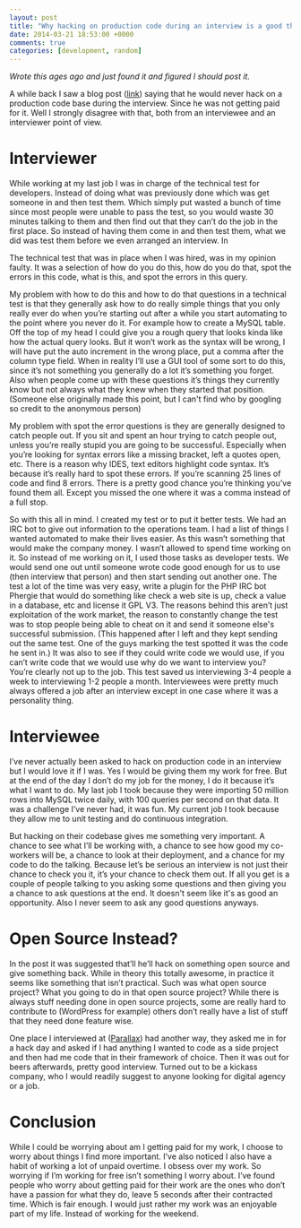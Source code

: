```yaml
---
layout: post
title: "Why hacking on production code during an interview is a good thing"
date: 2014-03-21 18:53:00 +0000
comments: true
categories: [development, random]
---
```

*Wrote this ages ago and just found it and figured I should post it.*

A while back I saw a blog post ([link](http://hownottohireadeveloper.blogspot.co.uk/2013/11/no-i-will-not-hack-on-your-codebase-for-free.html)) saying that he would never hack on a production code base during the interview. Since he was not getting paid for it. Well I strongly disagree with that, both from an interviewee and an interviewer point of view.

<!-- more -->

# Interviewer

While working at my last job I was in charge of the technical test for developers. Instead of doing what was previously done which was get someone in and then test them. Which simply put wasted a bunch of time since most people were unable to pass the test, so you would waste 30 minutes talking to them and then find out that they can’t do the job in the first place. So instead of having them come in and then test them, what we did was test them before we even arranged an interview. In

The technical test that was in place when I was hired, was in my opinion faulty. It was a selection of how do you do this, how do you do that, spot the errors in this code, what is this, and spot the errors in this query.

My problem with how to do this and how to do that questions in a technical test is that they generally ask how to do really simple things that you only really ever do when you’re starting out after a while you start automating to the point where you never do it. For example how to create a MySQL table. Off the top of my head I could give you a rough query that looks kinda like how the actual query looks. But it won’t work as the syntax will be wrong, I will have put the auto increment in the wrong place, put a comma after the column type field. When in reality I’ll use a GUI tool of some sort to do this, since it’s not something you generally do a lot it’s something you forget. Also when people come up with these questions it’s things they currently know but not always what they knew when they started that position. (Someone else originally made this point, but I can't find who by googling so credit to the anonymous person)

My problem with spot the error questions is they are generally designed to catch people out. If you sit and spent an hour trying to catch people out, unless you’re really stupid you are going to be successful. Especially when you’re looking for syntax errors like a missing bracket, left a quotes open, etc. There is a reason why IDES, text editors highlight code syntax. It’s because it’s really hard to spot these errors. If you’re scanning 25 lines of code and find 8 errors. There is a pretty good chance you’re thinking you’ve found them all. Except you missed the one where it was a comma instead of a full stop. 

So with this all in mind. I created my test or to put it better tests. We had an IRC bot to give out information to the operations team. I had a list of things I wanted automated to make their lives easier. As this wasn’t something that would make the company money. I wasn’t allowed to spend time working on it. So instead of me working on it, I used those tasks as developer tests. We would send one out until someone wrote code good enough for us to use (then interview that person) and then start sending out another one. The test a lot of the time was very easy, write a plugin for the PHP IRC bot Phergie that would do something like check a web site is up, check a value in a database, etc and license it GPL V3. The reasons behind this aren’t just exploitation of the work market, the reason to constantly change the test was to stop people being able to cheat on it and send it someone else's successful submission. (This happened after I left and they kept sending out the same test. One of the guys marking the test spotted it was the code he sent in.) It was also to see if they could write code we would use, if you can’t write code that we would use why do we want to interview you? You’re clearly not up to the job. This test saved us interviewing 3-4 people a week to interviewing 1-2 people a month. Interviewees were pretty much always offered a job after an interview except in one case where it was a personality thing.

# Interviewee

I’ve never actually been asked to hack on production code in an interview but I would love it if I was. Yes I would be giving them my work for free. But at the end of the day I don’t do my job for the money, I do it because it’s what I want to do. My last job I took because they were importing 50 million rows into MySQL twice daily, with 100 queries per second on that data. It was a challenge I’ve never had, it was fun. My current job I took because they allow me to unit testing and do continuous integration. 

But hacking on their codebase gives me something very important. A chance to see what I’ll be working with, a chance to see how good my co-workers will be, a chance to look at their deployment, and a chance for my code to do the talking. Because let’s be serious an interview is not just their chance to check you it, it’s your chance to check them out. If all you get is a couple of people talking to you asking some questions and then giving you a chance to ask questions at the end. It doesn't seem like it's as good an opportunity. Also I never seem to ask any good questions anyways. 

# Open Source Instead?

In the post it was suggested that’ll he’ll hack on something open source and give something back. While in theory this totally awesome, in practice it seems like something that isn’t practical. Such was what open source project? What you going to do in that open source project? While there is always stuff needing done in open source projects, some are really hard to contribute to (WordPress for example) others don’t really have a list of stuff that they need done feature wise.

One place I interviewed at ([Parallax](http://parall.ax)) had another way, they asked me in for a hack day and asked if I had anything I wanted to code as a side project and then had me code that in their framework of choice. Then it was out for beers afterwards, pretty good interview. Turned out to be a kickass company, who I would readily suggest to anyone looking for digital agency or a job. 

# Conclusion

While I could be worrying about am I getting paid for my work, I choose to worry about things I find more important. I’ve also noticed I also have a habit of working a lot of unpaid overtime. I obsess over my work. So worrying if I’m working for free isn’t something I worry about. I’ve found people who worry about getting paid for their work are the ones who don’t have a passion for what they do, leave 5 seconds after their contracted time. Which is fair enough. I would just rather my work was an enjoyable part of my life. Instead of working for the weekend.
